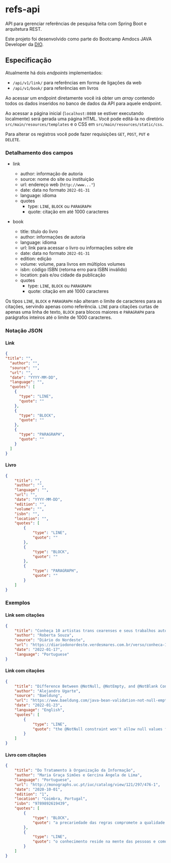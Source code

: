 # refs-api

API para gerenciar referências de pesquisa feita com
Spring Boot e arquitetura REST.

Este projeto foi desenvolvido como parte do Bootcamp
Amdocs JAVA Developer da [DIO](https://www.dio.me/).

## Especificação

Atualmente há dois _endpoints_ implementados:
* `/api/v1/link/` para referências em forma de ligações da web
* `/api/v1/book/` para referências em livros

Ao acessar um endpoint diretamente você irá obter um _array_ contendo todos os dados
inseridos no banco de dados da API para aquele endpoint.

Ao acessar a página inicial (`localhost:8080` se estiver executando localmente)
será gerada uma página HTML. Você pode editá-la no diretório
`src/main/resources/templates` e o CSS em `src/main/resources/static/css`.

Para alterar os registros você pode fazer requisições `GET`, `POST`, `PUT` e `DELETE`.

### Detalhamento dos campos

* link
  * author: informação de autoria
  * source: nome do site ou instituição
  * url: endereço web (`http://www..."`)
  * date: data no formato `2022-01-31`
  * language: idioma
  * quotes
    * type: `LINE`, `BLOCK` ou `PARAGRAPH`
    * quote: citação em até 1000 caracteres

* book
  * title: título do livro
  * author: informações de autoria 
  * language: idioma
  * url: link para acessar o livro ou informações sobre ele 
  * date: data no formato `2022-01-31`
  * edition: edição 
  * volume: volume, para livros em múltiplos volumes
  * isbn: código ISBN (retorna erro para ISBN inválido)
  * location: país e/ou cidade da publicação 
  * quotes
    * type: `LINE`, `BLOCK` ou `PARAGRAPH`
    * quote: citação em até 1000 caracteres

Os tipos `LINE`, `BLOCK` e `PARAGRAPH` não alteram o limite de caracteres
para as citações, servindo apenas como referência. `LINE` para citações curtas
de apenas uma linha de texto, `BLOCK` para blocos maiores e `PARAGRAPH` para
parágrafos inteiros até o limite de 1000 caracteres.

### Notação JSON
#### Link
```json
{
"title": "",
  "author": "",
  "source": "",
  "url": "",
  "date": "YYYY-MM-DD",
  "language": "",
  "quotes": [
    {
      "type": "LINE",
      "quote": ""
    },
    {
      "type": "BLOCK",
      "quote": ""
    },
    {
      "type": "PARAGRAPH",
      "quote": ""
    }
  ]
}
```

#### Livro
```json
{
    "title": "",
    "author": "",
    "language": "",
    "url": "",
    "date": "YYYY-MM-DD",
    "edition": "",
    "volume": "",
    "isbn": "",
    "location": "",
    "quotes": [
        {
            "type": "LINE",
            "quote": ""
        },
        {
            "type": "BLOCK",
            "quote": ""
        },
        {
            "type": "PARAGRAPH",
            "quote": ""
        }
    ]
}
```

### Exemplos
#### Link sem citações
```json
{
    "title": "Conheça 10 artistas trans cearenses e seus trabalhos autorais",
    "author": "Roberta Souza",
    "source": "Diário do Nordeste",
    "url": "https://diariodonordeste.verdesmares.com.br/verso/conheca-10-artistas-trans-cearenses-e-seus-trabalhos-autorais-1.3179795",
    "date": "2022-01-17",
    "language": "Portuguese"
}
```

#### Link com citações
```json
{
    "title": "Difference Between @NotNull, @NotEmpty, and @NotBlank Constraints in Bean Validation",
    "author": "Alejandro Ugarte",
    "source": "Baeldung",
    "url": "https://www.baeldung.com/java-bean-validation-not-null-empty-blank",
    "date": "2022-01-23",
    "language": "English",
    "quotes": [
        {
            "type": "LINE",
            "quote": "the @NotNull constraint won't allow null values for the constrained field(s). However, the field(s) can be empty."
        }
    ]
}
```

#### Livro com citações
```json
{
    "title": "Do Tratamento à Organização da Informação",
    "author": "Maria Graça Simões e Gercina Ângela de Lima",
    "language": "Portuguese",
    "url": "http://monographs.uc.pt/iuc/catalog/view/121/297/476-1",
    "date": "2020-10-01",
    "edition": "1",
    "location": "Coimbra, Portugal",
    "isbn": "9789892619439",
    "quotes": [
        {
            "type": "BLOCK",
            "quote": "a precariedade das regras compromete a qualidade das informações documentárias e a sua recuperação, sem que se possa estabelecer parâmetros confiáveis de avaliação. Pode-se, nessas circunstâncias, avaliar apenas a pobreza ou riqueza da recuperação, mas não o porquê ou o grau dos resultados atingidos"
        },
        {
            "type": "LINE",
            "quote": "o conhecimento reside na mente das pessoas e como tal a priori nem pode ser gerido nem pode ser organizado"
        }
    ]
}
```